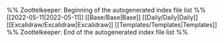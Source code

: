 %% Zoottelkeeper: Beginning of the autogenerated index file list  %%
 [[2022-05-11|2022-05-11]]
 [[Base/Base|Base]]
 [[Daily/Daily|Daily]]
 [[Excalidraw/Excalidraw|Excalidraw]]
 [[Templates/Templates|Templates]]
%% Zoottelkeeper: End of the autogenerated index file list  %%
